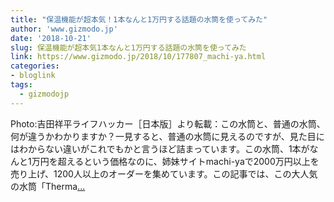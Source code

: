```yaml
---
title: "保温機能が超本気！1本なんと1万円する話題の水筒を使ってみた"
author: 'www.gizmodo.jp'
date: '2018-10-21'
slug: 保温機能が超本気1本なんと1万円する話題の水筒を使ってみた
link: https://www.gizmodo.jp/2018/10/177807_machi-ya.html
categories:
- bloglink
tags:
  - gizmodojp
---
```


Photo:吉田祥平ライフハッカー［日本版］より転載：この水筒と、普通の水筒、何が違うかわかりますか？一見すると、普通の水筒に見えるのですが、見た目にはわからない違いがこれでもかと言うほど詰まっています。この水筒、1本がなんと1万円を超えるという価格なのに、姉妹サイトmachi-yaで2000万円以上を売り上げ、1200人以上のオーダーを集めています。この記事では、この大人気の水筒「Therma[... <i class="fas fa-external-link-alt"></i>](https://www.gizmodo.jp/2018/10/177807_machi-ya.html)


